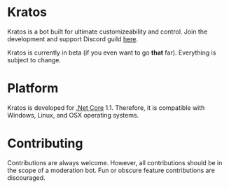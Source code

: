# Kratos #
Kratos is a bot built for ultimate customizeability and control. Join the development and support Discord guild [here](https://discord.gg/VZHYnhY).

Kratos is currently in beta (if you even want to go **that** far). Everything is subject to change.
# Platform #
Kratos is developed for [.Net Core]((https://www.microsoft.com/net/download/core#/runtime)) 1.1. Therefore, it is compatible with Windows, Linux, and OSX operating systems.
# Contributing #
Contributions are always welcome. However, all contributions should be in the scope of a moderation bot. Fun or obscure feature contributions are discouraged.